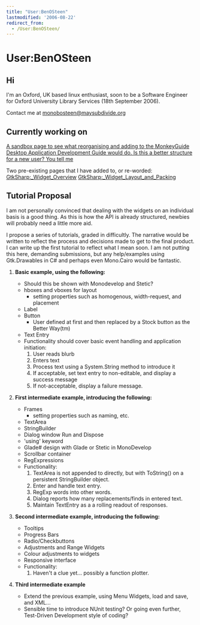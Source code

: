 ```yaml
---
title: "User:BenOSteen"
lastmodified: '2006-08-22'
redirect_from:
  - /User:BenOSteen/
---
```


User:BenOSteen
==============

Hi
--

I'm an Oxford, UK based linux enthusiast, soon to be a Software Engineer for Oxford University Library Services (18th September 2006).

Contact me at monobosteen@maysubdivide.org

Currently working on
--------------------

[A sandbox page to see what reorganising and adding to the MonkeyGuide Desktop Application Development Guide would do. Is this a better structure for a new user? You tell me](/BosteenMonkey_Guide)

Two pre-existing pages that I have added to, or re-worded: [GtkSharp:\_Widget\_Overview](/GtkSharp:_Widget_Overview "GtkSharp: Widget Overview") [GtkSharp:\_Widget\_Layout\_and\_Packing](/GtkSharp:_Widget_Layout_and_Packing "GtkSharp: Widget Layout and Packing")

Tutorial Proposal
-----------------

I am not personally convinced that dealing with the widgets on an individual basis is a good thing. As this is how the API is already structured, newbies will probably need a little more aid.

I propose a series of tutorials, graded in difficultly. The narrative would be written to reflect the process and decisions made to get to the final product. I can write up the first tutorial to reflect what I mean soon. I am not putting this here, demanding submissions, but any help/examples using Gtk.Drawables in C\# and perhaps even Mono.Cairo would be fantastic.

1.  **Basic example, using the following:**
    -   Should this be shown with Monodevelop and Stetic?
    -   hboxes and vboxes for layout
        -   setting properties such as homogenous, width-request, and placement
    -   Label
    -   Button
        -   User defined at first and then replaced by a Stock button as the Better Way(tm)
    -   Text Entry
    -   Functionality should cover basic event handling and application initiation:
        1.  User reads blurb
        2.  Enters text
        3.  Process text using a System.String method to introduce it
        4.  If acceptable, set text entry to non-editable, and display a success message
        5.  If not-acceptable, display a failure message.

2.  **First intermediate example, introducing the following:**
    -   Frames
        -   setting properties such as naming, etc.
    -   TextArea
    -   StringBuilder
    -   Dialog window Run and Dispose
    -   'using' keyword
    -   Glade\# design with Glade or Stetic in MonoDevelop
    -   Scrollbar container
    -   RegExpressions
    -   Functionality:
        1.  TextArea is not appended to directly, but with ToString() on a persistent StringBuilder object.
        2.  Enter and handle text entry.
        3.  RegExp words into other words.
        4.  Dialog reports how many replacements/finds in entered text.
        5.  Maintain TextEntry as a a rolling readout of responses.

3.  **Second intermediate example, introducing the following:**
    -   Tooltips
    -   Progress Bars
    -   Radio/Checkbuttons
    -   Adjustments and Range Widgets
    -   Colour adjustments to widgets
    -   Responsive interface
    -   Functionality:
        1.  Haven't a clue yet... possibly a function plotter.

4.  **Third intermediate example**
    -   Extend the previous example, using Menu Widgets, load and save, and XML...
    -   Sensible time to introduce NUnit testing? Or going even further, Test-Driven Development style of coding?



